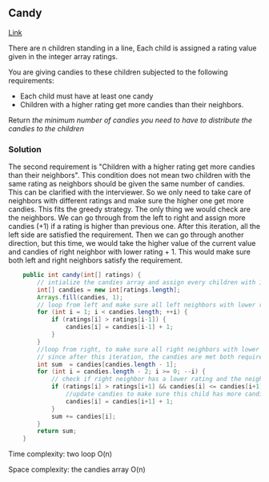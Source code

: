 ## Candy

[Link](https://leetcode.com/problems/candy/)

There are n children standing in a line, Each child is assigned a rating value given in the integer array ratings.

You are giving candies to these children subjected to the following requirements:

* Each child must have at least one candy
* Children with a higher rating get more candies than their neighbors.

Return *the minimum number of candies you need to have to distribute the candies to the children*

### Solution 

The second requirement is "Children with a higher rating get more candies than their neighbors". This condition does not mean two children with the same rating as neighbors should be given the same number of candies. This can be clarified with the interviewer. So we only need to take care of neighbors with different ratings and make sure the higher one get more candies. This fits the greedy strategy. The only thing we would check are the neighbors. We can go through from the left to right and assign more candies (+1) if a rating is higher than previous one. After this iteration, all the left side are satisfied the requirement. Then we can go through another direction, but this time, we would take the higher value of the current value and candies of right neighbor with lower rating + 1. This would make sure both left and right neighbors satisfy the requirement.

```java
    public int candy(int[] ratings) {
        // intialize the candies array and assign every children with 1 candy
        int[] candies = new int[ratings.length];
        Arrays.fill(candies, 1);
        // loop from left and make sure all left neighbors with lower rating takes less candies
        for (int i = 1; i < candies.length; ++i) {
            if (ratings[i] > ratings[i-1]) {
                candies[i] = candies[i-1] + 1;
            }
        }
        //loop from right, to make sure all right neighbors with lower rating takes less candies
        // since after this iteration, the candies are met both requirements. We can get counts now.
        int sum  = candies[candies.length - 1];
        for (int i = candies.length - 2; i >= 0; --i) {
            // check if right neighbor has a lower rating and the neighbor has more or equal candies.
            if (ratings[i] > ratings[i+1] && candies[i] <= candies[i+1]) {
                //update candies to make sure this child has more candies than his/her lower rating neighor
                candies[i] = candies[i+1] + 1;           
            }
            sum += candies[i];
        }
        return sum;
    }
```

Time complexity: two loop O(n)

Space complexity: the candies array O(n)